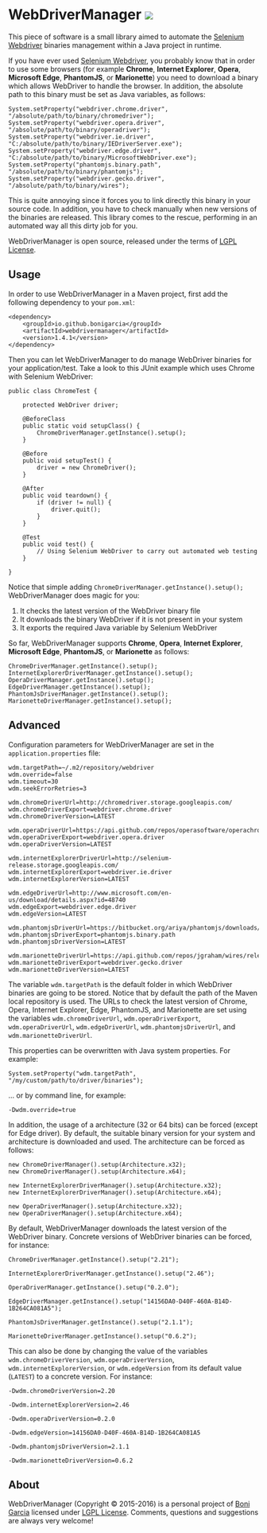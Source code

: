 # WebDriverManager [![][Logo]][GitHub Repository]

This piece of software is a small library aimed to automate the [Selenium Webdriver] binaries management within a Java project in runtime.

If you have ever used [Selenium Webdriver], you probably know that in order to use some browsers (for example **Chrome**, **Internet Explorer**, **Opera**, **Microsoft Edge**, **PhantomJS**, or **Marionette**) you need to download a binary which allows WebDriver to handle the browser. In addition, the absolute path to this binary must be set as Java variables, as follows:

	System.setProperty("webdriver.chrome.driver", "/absolute/path/to/binary/chromedriver");
	System.setProperty("webdriver.opera.driver", "/absolute/path/to/binary/operadriver");
	System.setProperty("webdriver.ie.driver", "C:/absolute/path/to/binary/IEDriverServer.exe");
	System.setProperty("webdriver.edge.driver", "C:/absolute/path/to/binary/MicrosoftWebDriver.exe");
	System.setProperty("phantomjs.binary.path", "/absolute/path/to/binary/phantomjs");
	System.setProperty("webdriver.gecko.driver", "/absolute/path/to/binary/wires");

This is quite annoying since it forces you to link directly this binary in your source code. In addition, you have to check manually when new versions of the binaries are released. This library comes to the rescue, performing in an automated way all this dirty job for you.

WebDriverManager is open source, released under the terms of [LGPL License].

## Usage

In order to use WebDriverManager in a Maven project, first add the following dependency to your `pom.xml`:

	<dependency>
		<groupId>io.github.bonigarcia</groupId>
		<artifactId>webdrivermanager</artifactId>
		<version>1.4.1</version>
	</dependency>

Then you can let WebDriverManager to do manage WebDriver binaries for your application/test. Take a look to this JUnit example which uses Chrome with Selenium WebDriver:

	public class ChromeTest {

		protected WebDriver driver;

		@BeforeClass
		public static void setupClass() {
			ChromeDriverManager.getInstance().setup();
		}

		@Before
		public void setupTest() {
			driver = new ChromeDriver();
		}

		@After
		public void teardown() {
			if (driver != null) {
				driver.quit();
			}
		}

		@Test
		public void test() {
			// Using Selenium WebDriver to carry out automated web testing
		}

	}

Notice that simple adding ``ChromeDriverManager.getInstance().setup();`` WebDriverManager does magic for you:

1. It checks the latest version of the WebDriver binary file
2. It downloads the binary WebDriver if it is not present in your system
3. It exports the required Java variable by Selenium WebDriver

So far, WebDriverManager supports **Chrome**, **Opera**, **Internet Explorer**, **Microsoft Edge**,  **PhantomJS**, or **Marionette** as follows:

	ChromeDriverManager.getInstance().setup();
	InternetExplorerDriverManager.getInstance().setup();
	OperaDriverManager.getInstance().setup();
	EdgeDriverManager.getInstance().setup();
	PhantomJsDriverManager.getInstance().setup();
	MarionetteDriverManager.getInstance().setup();

## Advanced

Configuration parameters for WebDriverManager are set in the ``application.properties`` file:

	wdm.targetPath=~/.m2/repository/webdriver
	wdm.override=false
	wdm.timeout=30
	wdm.seekErrorRetries=3

	wdm.chromeDriverUrl=http://chromedriver.storage.googleapis.com/
	wdm.chromeDriverExport=webdriver.chrome.driver
	wdm.chromeDriverVersion=LATEST

	wdm.operaDriverUrl=https://api.github.com/repos/operasoftware/operachromiumdriver/releases
	wdm.operaDriverExport=webdriver.opera.driver
	wdm.operaDriverVersion=LATEST

	wdm.internetExplorerDriverUrl=http://selenium-release.storage.googleapis.com/
	wdm.internetExplorerExport=webdriver.ie.driver
	wdm.internetExplorerVersion=LATEST

	wdm.edgeDriverUrl=http://www.microsoft.com/en-us/download/details.aspx?id=48740
	wdm.edgeExport=webdriver.edge.driver
	wdm.edgeVersion=LATEST
	
	wdm.phantomjsDriverUrl=https://bitbucket.org/ariya/phantomjs/downloads/
	wdm.phantomjsDriverExport=phantomjs.binary.path
	wdm.phantomjsDriverVersion=LATEST

	wdm.marionetteDriverUrl=https://api.github.com/repos/jgraham/wires/releases
	wdm.marionetteDriverExport=webdriver.gecko.driver
	wdm.marionetteDriverVersion=LATEST

The variable ``wdm.targetPath`` is the default folder in which WebDriver binaries are going to be stored. Notice that by default the path of the Maven local repository is used. The URLs to check the latest version of Chrome, Opera, Internet Explorer, Edge, PhantomJS, and Marionette are set using the variables ``wdm.chromeDriverUrl``, ``wdm.operaDriverExport``, ``wdm.operaDriverUrl``, ``wdm.edgeDriverUrl``, ``wdm.phantomjsDriverUrl``, and ``wdm.marionetteDriverUrl``. 

This properties can be overwritten with Java system properties. For example:

	System.setProperty("wdm.targetPath", "/my/custom/path/to/driver/binaries");

... or by command line, for example:

	-Dwdm.override=true

In addition, the usage of a architecture (32 or 64 bits) can be forced (except for Edge driver). By default, the suitable binary version for your system and architecture is downloaded and used. The architecture can be forced as follows:

	new ChromeDriverManager().setup(Architecture.x32);
	new ChromeDriverManager().setup(Architecture.x64);

	new InternetExplorerDriverManager().setup(Architecture.x32);
	new InternetExplorerDriverManager().setup(Architecture.x64);

	new OperaDriverManager().setup(Architecture.x32);
	new OperaDriverManager().setup(Architecture.x64);

By default, WebDriverManager downloads the latest version of the WebDriver binary. Concrete versions of WebDriver binaries can be forced, for instance: 

	ChromeDriverManager.getInstance().setup("2.21");

	InternetExplorerDriverManager.getInstance().setup("2.46");

	OperaDriverManager.getInstance().setup("0.2.0");
	
	EdgeDriverManager.getInstance().setup("14156DA0-D40F-460A-B14D-1B264CA081A5");

	PhantomJsDriverManager.getInstance().setup("2.1.1");

	MarionetteDriverManager.getInstance().setup("0.6.2");

This can also be done by changing the value of the variables ``wdm.chromeDriverVersion``, ``wdm.operaDriverVersion``,  ``wdm.internetExplorerVersion``, or  ``wdm.edgeVersion`` from its default value (``LATEST``) to a concrete version. For instance:

	-Dwdm.chromeDriverVersion=2.20

	-Dwdm.internetExplorerVersion=2.46

	-Dwdm.operaDriverVersion=0.2.0

	-Dwdm.edgeVersion=14156DA0-D40F-460A-B14D-1B264CA081A5

	-Dwdm.phantomjsDriverVersion=2.1.1

	-Dwdm.marionetteDriverVersion=0.6.2

## About

WebDriverManager (Copyright &copy; 2015-2016) is a personal project of [Boni Garcia] licensed under [LGPL License]. Comments, questions and suggestions are always very welcome!

[Logo]: http://bonigarcia.github.io/img/webdrivermanager.png
[Selenium Webdriver]: http://docs.seleniumhq.org/projects/webdriver/
[LGPL License]: http://www.gnu.org/licenses/lgpl-2.1.html
[Boni Garcia]: http://bonigarcia.github.io/
[GitHub Repository]: https://github.com/bonigarcia/webdrivermanager
